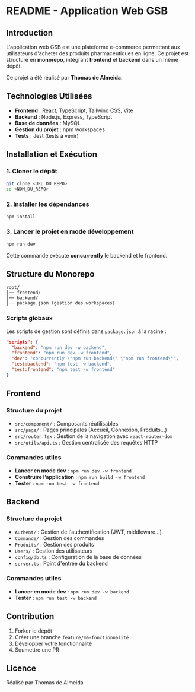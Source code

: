 # README - Application Web GSB

## Introduction

L'application web GSB est une plateforme e-commerce permettant aux utilisateurs d'acheter des produits pharmaceutiques en ligne. Ce projet est structuré en **monorepo**, intégrant **frontend** et **backend** dans un même dépôt.

Ce projet a été réalisé par **Thomas de Almeida**.

## Technologies Utilisées

- **Frontend** : React, TypeScript, Tailwind CSS, Vite
- **Backend** : Node.js, Express, TypeScript
- **Base de données** : MySQL
- **Gestion du projet** : npm workspaces
- **Tests** : Jest (tests à venir)

## Installation et Exécution

### 1. Cloner le dépôt

```sh
git clone <URL_DU_REPO>
cd <NOM_DU_REPO>
```

### 2. Installer les dépendances

```sh
npm install
```

### 3. Lancer le projet en mode développement

```sh
npm run dev
```

Cette commande exécute **concurrently** le backend et le frontend.

## Structure du Monorepo

```
root/
│── frontend/
│── backend/
│── package.json (gestion des workspaces)
```

### Scripts globaux

Les scripts de gestion sont définis dans `package.json` à la racine :

```json
"scripts": {
  "backend": "npm run dev -w backend",
  "frontend": "npm run dev -w frontend",
  "dev": "concurrently \"npm run backend\" \"npm run frontend\"",
  "test:backend": "npm test -w backend",
  "test:frontend": "npm test -w frontend"
}
```

## Frontend

### Structure du projet

- `src/component/` : Composants réutilisables
- `src/page/` : Pages principales (Accueil, Connexion, Produits...)
- `src/router.tsx` : Gestion de la navigation avec `react-router-dom`
- `src/utils/api.ts` : Gestion centralisée des requêtes HTTP

### Commandes utiles

- **Lancer en mode dev** : `npm run dev -w frontend`
- **Construire l’application** : `npm run build -w frontend`
- **Tester** : `npm run test -w frontend`

## Backend

### Structure du projet

- `Authent/` : Gestion de l'authentification (JWT, middleware...)
- `Commande/` : Gestion des commandes
- `Produits/` : Gestion des produits
- `Users/` : Gestion des utilisateurs
- `config/db.ts` : Configuration de la base de données
- `server.ts` : Point d'entrée du backend

### Commandes utiles

- **Lancer en mode dev** : `npm run dev -w backend`
- **Tester** : `npm run test -w backend`

## Contribution

1. Forker le dépôt
2. Créer une branche `feature/ma-fonctionnalité`
3. Développer votre fonctionnalité
4. Soumettre une PR

## Licence

Réalisé par Thomas de Almeida

